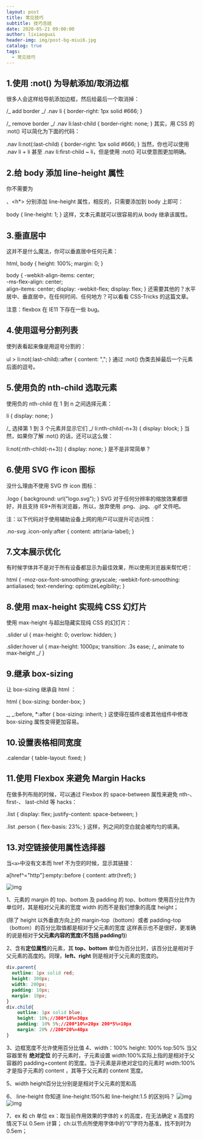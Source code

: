 ```yaml
---
layout: post
title: 常见技巧
subtitle: 技巧总结
date: 2020-05-21 09:00:00
author: lixiaoguai
header-img: img/post-bg-miui6.jpg
catalog: true
tags:
  - 常见技巧
---
```


## 1.使用 :not() 为导航添加/取消边框

很多人会这样给导航添加边框，然后给最后一个取消掉：

/_ add border _/
.nav li {
border-right: 1px solid #666;
}

/_ remove border _/
.nav li:last-child {
border-right: none;
}
其实，用 CSS 的 :not() 可以简化为下面的代码：

.nav li:not(:last-child) {
border-right: 1px solid #666;
}
当然，你也可以使用 .nav li + li 甚至 .nav li:first-child ~ li，但是使用 :not() 可以使意图更加明确。

## 2.给 body 添加 line-height 属性

你不需要为 <p>、<h\*> 分别添加 line-height 属性，相反的，只需要添加到 body 上即可：

body {
line-height: 1;
}
这样，文本元素就可以很容易的从 body 继承该属性。

## 3.垂直居中

这并不是什么魔法，你可以垂直居中任何元素：

html, body {
height: 100%;
margin: 0;
}

body {
-webkit-align-items: center;  
 -ms-flex-align: center;  
 align-items: center;
display: -webkit-flex;
display: flex;
}
还需要其他的？水平居中、垂直居中，在任何时间、任何地方？可以看看 CSS-Tricks 的这篇文章。

注意：flexbox 在 IE11 下存在一些 bug。

## 4.使用逗号分割列表

使列表看起来像是用逗号分割的：

ul > li:not(:last-child)::after {
content: ",";
}
通过 :not() 伪类去掉最后一个元素后面的逗号。

## 5.使用负的 nth-child 选取元素

使用负的 nth-child 在 1 到 n 之间选择元素：

li {
display: none;
}

/_ 选择第 1 到 3 个元素并显示它们 _/
li:nth-child(-n+3) {
display: block;
}
当然，如果你了解 :not() 的话，还可以这么做：

li:not(:nth-child(-n+3)) {
display: none;
}
是不是非常简单？

## 6.使用 SVG 作 icon 图标

没什么理由不使用 SVG 作 icon 图标：

.logo {
background: url("logo.svg");
}
SVG 对于任何分辨率的缩放效果都很好，并且支持 IE9+所有浏览器，所以，放弃使用 .png、.jpg、.gif 文件吧。

注：以下代码对于使用辅助设备上网的用户可以提升可访问性：

.no-svg .icon-only:after {
content: attr(aria-label);
}

## 7.文本展示优化

有时候字体并不是对于所有设备都显示为最佳效果，所以使用浏览器来帮忙吧：

html {
-moz-osx-font-smoothing: grayscale;
-webkit-font-smoothing: antialiased;
text-rendering: optimizeLegibility;
}

## 8.使用 max-height 实现纯 CSS 幻灯片

使用 max-height 与超出隐藏实现纯 CSS 的幻灯片：

.slider ul {
max-height: 0;
overlow: hidden;
}

.slider:hover ul {
max-height: 1000px;
transition: .3s ease; /_ animate to max-height _/
}

## 9.继承 box-sizing

让 box-sizing 继承自 html ：

html {
box-sizing: border-box;
}

_, _:before, \*:after {
box-sizing: inherit;
}
这使得在插件或者其他组件中修改 box-sizing 属性变得更加容易。

## 10.设置表格相同宽度

.calendar {
table-layout: fixed;
}

## 11.使用 Flexbox 来避免 Margin Hacks

在做多列布局的时候，可以通过 Flexbox 的 space-between 属性来避免 nth-、first-、 last-child 等 hacks：

.list {
display: flex;
justify-content: space-between;
}

.list .person {
flex-basis: 23%;
}
这样，列之间的空白就会被均匀的填满。

## 13.对空链接使用属性选择器

当`<a>`中没有文本而 href 不为空的时候，显示其链接：

a[href^="http"]:empty::before {
content: attr(href);
}

![img](./style.jpg)

1、元素的 margin 的 top、bottom 及 padding 的 top、bottom 使用百分比作为单位时，其是相对父元素的宽度 width 的而不是我们想象的高度 height；

(除了 height 以外垂直方向上的 margin-top（bottom）或者 padding-top（bottom）的百分比取值都是相对于父元素的宽度
这样表示也不是很好，更准确的说是相对于**父元素内容的宽度(不包括 padding!)**)

2、含有**定位属性**的元素，其 **top、bottom** 单位为百分比时，该百分比是相对于父元素的高度的。同理，**left、right** 则是相对于父元素的宽度的。

```css
div.parent{
  outline: 1px solid red;
  height: 300px;
  width: 200px;
  padding: 10px;
  margin: 10px;
}
div.child{
    outline: 1px solid blue;
    height: 10%;//300*10%=30px
    padding: 10% 5%;//200*10%=20px 200*5%=10px
    margin: 20% //200*20%=40px
}
```

3、边框宽度不允许使用百分比值
4、width：100% height: 100% top:50%
当父容器里有 **绝对定位** 的子元素时，子元素设置 width:100%实际上指的是相对于父容器的 padding+content 的宽度。当子元素是非绝对定位的元素时 width:100%才是指子元素的 content ，其等于父元素的 content 宽度。
  
5、width height百分比分别是是相对于父元素的宽和高

6、 line-height
你知道 line-height:150%和 line-height:1.5 的区别吗？
![img](line_height.png)
![img](line_height1.png)

7、ex 和 ch 单位
ex：取当前作用效果的字体的 x 的高度，在无法确定 x 高度的情况下以 0.5em 计算；
ch:以节点所使用字体中的“0”字符为基准，找不到时为 0.5em；
